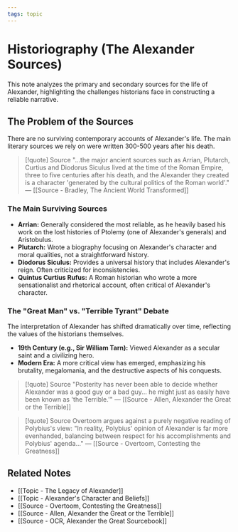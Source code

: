```yaml
---
tags: topic
---
```


# Historiography (The Alexander Sources)

This note analyzes the primary and secondary sources for the life of Alexander, highlighting the challenges historians face in constructing a reliable narrative.

## The Problem of the Sources
There are no surviving contemporary accounts of Alexander's life. The main literary sources we rely on were written 300-500 years after his death.

> [!quote] Source
> "...the major ancient sources such as Arrian, Plutarch, Curtius and Diodorus Siculus lived at the time of the Roman Empire, three to five centuries after his death, and the Alexander they created is a character 'generated by the cultural politics of the Roman world'."
> — [[Source - Bradley, The Ancient World Transformed]]

### The Main Surviving Sources
- **Arrian:** Generally considered the most reliable, as he heavily based his work on the lost histories of Ptolemy (one of Alexander's generals) and Aristobulus.
- **Plutarch:** Wrote a biography focusing on Alexander's character and moral qualities, not a straightforward history.
- **Diodorus Siculus:** Provides a universal history that includes Alexander's reign. Often criticized for inconsistencies.
- **Quintus Curtius Rufus:** A Roman historian who wrote a more sensationalist and rhetorical account, often critical of Alexander's character.

### The "Great Man" vs. "Terrible Tyrant" Debate
The interpretation of Alexander has shifted dramatically over time, reflecting the values of the historians themselves.
- **19th Century (e.g., Sir William Tarn):** Viewed Alexander as a secular saint and a civilizing hero.
- **Modern Era:** A more critical view has emerged, emphasizing his brutality, megalomania, and the destructive aspects of his conquests.

> [!quote] Source
> "Posterity has never been able to decide whether Alexander was a good guy or a bad guy... he might just as easily have been known as 'the Terrible.'"
> — [[Source - Allen, Alexander the Great or the Terrible]]

> [!quote] Source
> Overtoom argues against a purely negative reading of Polybius's view: "In reality, Polybius' opinion of Alexander is far more evenhanded, balancing between respect for his accomplishments and Polybius' agenda..."
> — [[Source - Overtoom, Contesting the Greatness]]

## Related Notes
- [[Topic - The Legacy of Alexander]]
- [[Topic - Alexander's Character and Beliefs]]
- [[Source - Overtoom, Contesting the Greatness]]
- [[Source - Allen, Alexander the Great or the Terrible]]
- [[Source - OCR, Alexander the Great Sourcebook]]
